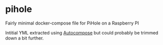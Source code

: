 # pihole
Fairly minimal docker-compose file for PiHole on a Raspberry PI

Intitial YML extracted using [Autocompose](https://github.com/rapid7/autocompose) but could probably be trimmed down a bit further.

